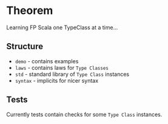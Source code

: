 # Theorem

Learning FP Scala one TypeClass at a time...

## Structure

- `demo` - contains examples
- `laws` - contains laws for `Type Classes`
- `std` - standard library of `Type Class` instances
- `syntax` - implicits for nicer syntax


## Tests

Currently tests contain checks for some `Type Class` instances.